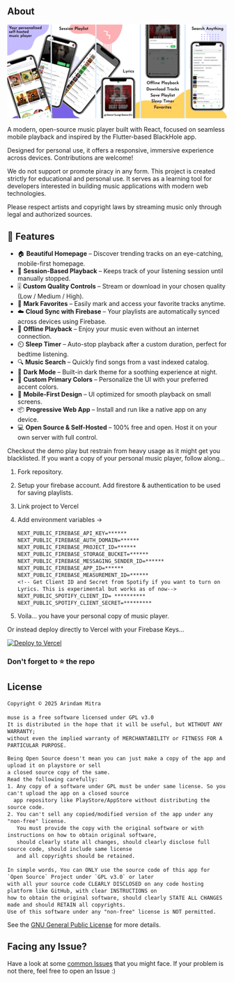 ## About
<img src="https://raw.githubusercontent.com/arindammitra06/muse/refs/heads/main/assets/images/screenshot.png" alt="Screenshot" width="600"/>

A modern, open-source music player built with React, focused on seamless mobile playback and inspired by the Flutter-based BlackHole app.

Designed for personal use, it offers a responsive, immersive experience across devices. Contributions are welcome!

We do not support or promote piracy in any form. This project is created strictly for educational and personal use. It serves as a learning tool for developers interested in building music applications with modern web technologies.

Please respect artists and copyright laws by streaming music only through legal and authorized sources.

## 🚀 Features

- 🏠 **Beautiful Homepage** – Discover trending tracks on an eye-catching, mobile-first homepage.
- 🧠 **Session-Based Playback** – Keeps track of your listening session until manually stopped.
- 🎚️ **Custom Quality Controls** – Stream or download in your chosen quality (Low / Medium / High).
- 🎵 **Mark Favorites** – Easily mark and access your favorite tracks anytime.
- ☁️ **Cloud Sync with Firebase** – Your playlists are automatically synced across devices using Firebase.
- 📴 **Offline Playback** – Enjoy your music even without an internet connection.
- ⏲️ **Sleep Timer** – Auto-stop playback after a custom duration, perfect for bedtime listening.
- 🔍 **Music Search** – Quickly find songs from a vast indexed catalog.
- 🌙 **Dark Mode** – Built-in dark theme for a soothing experience at night.
- 🎨 **Custom Primary Colors** – Personalize the UI with your preferred accent colors.
- 📱 **Mobile-First Design** – UI optimized for smooth playback on small screens.
- 📦 **Progressive Web App** – Install and run like a native app on any device.
- 💻 **Open Source & Self-Hosted** – 100% free and open. Host it on your own server with full control.

Checkout the demo play but restrain from heavy usage as it might get you blacklisted. If you want a copy of your personal music player, follow along...

 1. Fork repository.
 2. Setup your firebase account. Add firestore & authentication to be used for saving playlists.
 3. Link project to Vercel
 4. Add environment variables ->
	
		NEXT_PUBLIC_FIREBASE_API_KEY=******
    	NEXT_PUBLIC_FIREBASE_AUTH_DOMAIN=******
    	NEXT_PUBLIC_FIREBASE_PROJECT_ID=******
    	NEXT_PUBLIC_FIREBASE_STORAGE_BUCKET=******
    	NEXT_PUBLIC_FIREBASE_MESSAGING_SENDER_ID=******
    	NEXT_PUBLIC_FIREBASE_APP_ID=******
    	NEXT_PUBLIC_FIREBASE_MEASUREMENT_ID=******
		<!-- Get Client ID and Secret from Spotify if you want to turn on Lyrics. This is experimental but works as of now-->
		NEXT_PUBLIC_SPOTIFY_CLIENT_ID= **********
		NEXT_PUBLIC_SPOTIFY_CLIENT_SECRET=*********
5. Voila... you have your personal copy of music player.


Or instead deploy directly to Vercel with your Firebase Keys...

[![Deploy to Vercel](https://vercel.com/button)](https://vercel.com/new/git/external?repository-url=https://github.com/arindammitra06/muse&env=NEXT_PUBLIC_FIREBASE_API_KEY,NEXT_PUBLIC_FIREBASE_AUTH_DOMAIN,NEXT_PUBLIC_FIREBASE_PROJECT_ID,NEXT_PUBLIC_FIREBASE_STORAGE_BUCKET,NEXT_PUBLIC_FIREBASE_MESSAGING_SENDER_ID,NEXT_PUBLIC_FIREBASE_MESSAGING_SENDER_ID,NEXT_PUBLIC_FIREBASE_APP_ID,NEXT_PUBLIC_FIREBASE_MEASUREMENT_ID,NEXT_PUBLIC_SPOTIFY_CLIENT_ID,NEXT_PUBLIC_SPOTIFY_CLIENT_SECRET)

### Don't forget to ⭐ the repo


## License

```
Copyright © 2025 Arindam Mitra

muse is a free software licensed under GPL v3.0
It is distributed in the hope that it will be useful, but WITHOUT ANY WARRANTY;
without even the implied warranty of MERCHANTABILITY or FITNESS FOR A PARTICULAR PURPOSE.

```

```
Being Open Source doesn't mean you can just make a copy of the app and upload it on playstore or sell
a closed source copy of the same.
Read the following carefully:
1. Any copy of a software under GPL must be under same license. So you can't upload the app on a closed source
  app repository like PlayStore/AppStore without distributing the source code.
2. You can't sell any copied/modified version of the app under any "non-free" license.
   You must provide the copy with the original software or with instructions on how to obtain original software,
   should clearly state all changes, should clearly disclose full source code, should include same license
   and all copyrights should be retained.

In simple words, You can ONLY use the source code of this app for `Open Source` Project under `GPL v3.0` or later
with all your source code CLEARLY DISCLOSED on any code hosting platform like GitHub, with clear INSTRUCTIONS on
how to obtain the original software, should clearly STATE ALL CHANGES made and should RETAIN all copyrights.
Use of this software under any "non-free" license is NOT permitted.

```

See the  [GNU General Public License](https://github.com/arindammitra06/muse/LICENSE)  for more details.


## Facing any Issue?

Have a look at some  [common Issues](https://github.com/arindammitra06/muse/issues)  that you might face. If your problem is not there, feel free to open an Issue :)